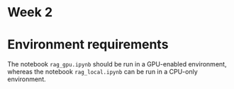 # Week 2

# Environment requirements

The notebook `rag_gpu.ipynb` should be run in a GPU-enabled environment, whereas the notebook `rag_local.ipynb` can be run in a CPU-only environment.

